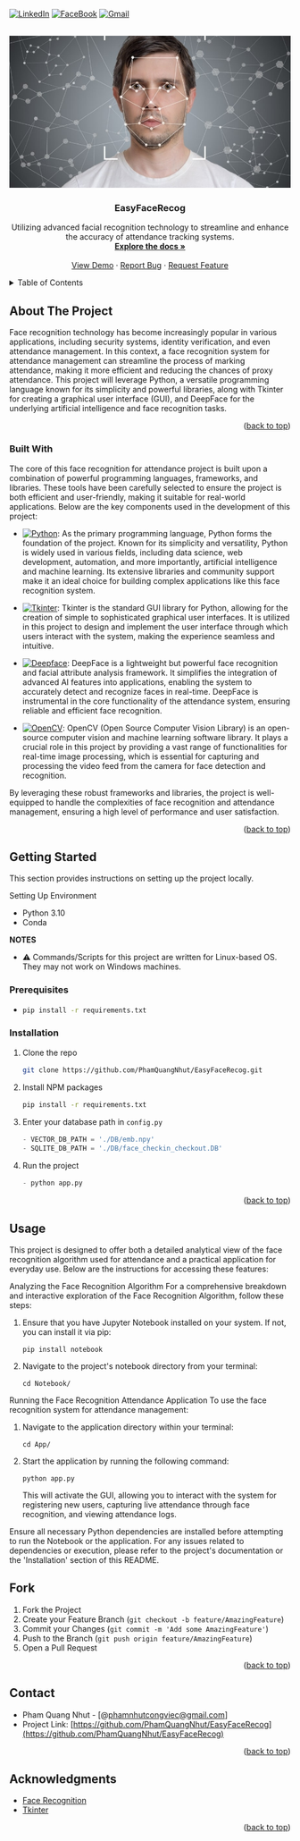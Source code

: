 <a name="readme-top"></a>


[![LinkedIn][linkedin-shield]][linkedin-url]
[![FaceBook][facebook-shield]][linkedin-url]
[![Gmail][gmail-shield]][gmail-url]

<!-- PROJECT LOGO -->
<br />
<div align="center">
  <a href="https://github.com/PhamQuangNhut/EasyFaceRecog">
    <img src="Images/BackgroundImage.jpg" alt="Logo">
  </a>
  <h3 align="center">EasyFaceRecog</h3>

  <p align="center">
    Utilizing advanced facial recognition technology to streamline and enhance the accuracy of attendance tracking systems.
    <br />
    <a href="https://github.com/PhamQuangNhut/EasyFaceRecog"><strong>Explore the docs »</strong></a>
    <br />
    <br />
    <a href="https://github.com/PhamQuangNhut/EasyFaceRecog">View Demo</a>
    ·
    <a href="https://github.com/PhamQuangNhut/EasyFaceRecog">Report Bug</a>
    ·
    <a href="https://github.com/PhamQuangNhut/EasyFaceRecog">Request Feature</a>
  </p>
</div>



<!-- TABLE OF CONTENTS -->
<details>
  <summary>Table of Contents</summary>
  <ol>
    <li>
      <a href="#about-the-project">About The Project</a>
      <ul>
        <li><a href="#built-with">Built With</a></li>
      </ul>
    </li>
    <li>
      <a href="#getting-started">Getting Started</a>
      <ul>
        <li><a href="#prerequisites">Prerequisites</a></li>
        <li><a href="#installation">Installation</a></li>
      </ul>
    </li>
    <li><a href="#usage">Usage</a></li>
    <li><a href="#roadmap">Roadmap</a></li>
    <li><a href="#contributing">Contributing</a></li>
    <li><a href="#license">License</a></li>
    <li><a href="#contact">Contact</a></li>
    <li><a href="#acknowledgments">Acknowledgments</a></li>
  </ol>
</details>



<!-- ABOUT THE PROJECT -->
## About The Project

Face recognition technology has become increasingly popular in various applications, including security systems, identity verification, and even attendance management. In this context, a face recognition system for attendance management can streamline the process of marking attendance, making it more efficient and reducing the chances of proxy attendance. This project will leverage Python, a versatile programming language known for its simplicity and powerful libraries, along with Tkinter for creating a graphical user interface (GUI), and DeepFace for the underlying artificial intelligence and face recognition tasks.

<p align="right">(<a href="#readme-top">back to top</a>)</p>



### Built With

The core of this face recognition for attendance project is built upon a combination of powerful programming languages, frameworks, and libraries. These tools have been carefully selected to ensure the project is both efficient and user-friendly, making it suitable for real-world applications. Below are the key components used in the development of this project:

* [![Python][Python]][Python-url]: As the primary programming language, Python forms the foundation of the project. Known for its simplicity and versatility, Python is widely used in various fields, including data science, web development, automation, and more importantly, artificial intelligence and machine learning. Its extensive libraries and community support make it an ideal choice for building complex applications like this face recognition system.

* [![Tkinter][Tkinter]][Tkinter-url]: Tkinter is the standard GUI library for Python, allowing for the creation of simple to sophisticated graphical user interfaces. It is utilized in this project to design and implement the user interface through which users interact with the system, making the experience seamless and intuitive.

* [![Deepface][Deepface]][Deepface-url]: DeepFace is a lightweight but powerful face recognition and facial attribute analysis framework. It simplifies the integration of advanced AI features into applications, enabling the system to accurately detect and recognize faces in real-time. DeepFace is instrumental in the core functionality of the attendance system, ensuring reliable and efficient face recognition.

* [![OpenCV][OpenCV]][OpenCV-url]: OpenCV (Open Source Computer Vision Library) is an open-source computer vision and machine learning software library. It plays a crucial role in this project by providing a vast range of functionalities for real-time image processing, which is essential for capturing and processing the video feed from the camera for face detection and recognition.

By leveraging these robust frameworks and libraries, the project is well-equipped to handle the complexities of face recognition and attendance management, ensuring a high level of performance and user satisfaction.



<p align="right">(<a href="#readme-top">back to top</a>)</p>



<!-- GETTING STARTED -->
## Getting Started

This section provides instructions on setting up the project locally.

Setting Up Environment
- Python 3.10
- Conda

**NOTES**
- ⚠️ Commands/Scripts for this project are written for Linux-based OS. They may not work on Windows machines.

### Prerequisites

* 
  ```sh
  pip install -r requirements.txt
  ```

### Installation

1. Clone the repo
   ```sh
   git clone https://github.com/PhamQuangNhut/EasyFaceRecog.git
   ```
2. Install NPM packages
   ```sh
   pip install -r requirements.txt
   ```
3. Enter your database path in `config.py`
   ```python
   - VECTOR_DB_PATH = './DB/emb.npy'
   - SQLITE_DB_PATH = './DB/face_checkin_checkout.DB'
   ```
4. Run the project
   ```python
   - python app.py
   ```
<p align="right">(<a href="#readme-top">back to top</a>)</p>



<!-- USAGE EXAMPLES -->
## Usage

This project is designed to offer both a detailed analytical view of the face recognition algorithm used for attendance and a practical application for everyday use. Below are the instructions for accessing these features:

Analyzing the Face Recognition Algorithm
For a comprehensive breakdown and interactive exploration of the Face Recognition Algorithm, follow these steps:

1) Ensure that you have Jupyter Notebook installed on your system. If not, you can install it via pip:

   ```pip
   pip install notebook
   ```

2) Navigate to the project's notebook directory from your terminal:
   ```pip
   cd Notebook/
   ```

Running the Face Recognition Attendance Application
To use the face recognition system for attendance management:

1) Navigate to the application directory within your terminal:
   ```pip
   cd App/
   ```
2) Start the application by running the following command:
   ```pip
   python app.py
   ```
   This will activate the GUI, allowing you to interact with the system for registering new users, capturing live attendance through face recognition, and viewing attendance logs.

Ensure all necessary Python dependencies are installed before attempting to run the Notebook or the application. For any issues related to dependencies or execution, please refer to the project's documentation or the 'Installation' section of this README.


<!-- CONTRIBUTING -->
## Fork

1. Fork the Project
2. Create your Feature Branch (`git checkout -b feature/AmazingFeature`)
3. Commit your Changes (`git commit -m 'Add some AmazingFeature'`)
4. Push to the Branch (`git push origin feature/AmazingFeature`)
5. Open a Pull Request

<p align="right">(<a href="#readme-top">back to top</a>)</p>




## Contact

- Pham Quang Nhut - [@phamnhutcongviec@gmail.com]
- Project Link: [https://github.com/PhamQuangNhut/EasyFaceRecog](https://github.com/PhamQuangNhut/EasyFaceRecog)

<p align="right">(<a href="#readme-top">back to top</a>)</p>



<!-- ACKNOWLEDGMENTS -->
## Acknowledgments



* [Face Recognition](https://paperswithcode.com/task/face-recognition)
* [Tkinter](https://docs.python.org/3/library/tkinter.htmlt)


<p align="right">(<a href="#readme-top">back to top</a>)</p>




[linkedin-shield]: https://img.shields.io/badge/-LinkedIn-black.svg?style=for-the-badge&logo=linkedin&colorB=555
[linkedin-url]: https://www.linkedin.com/in/nhut-pham-4a3206301/
[facebook-shield]: https://img.shields.io/badge/-Facebook-black.svg?style=for-the-badge&logo=facebook&colorB=#4267B2
[facebook-url]: https://www.facebook.com/NhutDepTraiProVip/
[gmail-shield]: https://img.shields.io/badge/-Gmail-d14836.svg?style=for-the-badge&logo=gmail&logoColor=white
[gmail-url]: phamnhutcongviec@gmail.com
[product-screenshot]: images/screenshot.png
[Python]: https://img.shields.io/badge/python-blue?logo=python&logoColor=white
[Python-url]: https://www.python.org/
[Tkinter]: https://img.shields.io/badge/Tkinter-0078D4?&logoColor=white
[Tkinter-url]: https://docs.python.org/3/library/tkinter.html
[DeepFace]: https://img.shields.io/badge/DeepFace-764ABC?&logoColor=white
[DeepFace-url]: https://github.com/serengil/deepface
[OpenCV]: https://img.shields.io/badge/OpenCV-5C3EE8?logo=opencv&logoColor=white
[OpenCV-url]: https://opencv.org/
